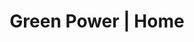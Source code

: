 ---
title: "Green Power | Home"
# description: "Description"
meta:
  description: "Save money today by switching to Solar Energy. Residential and commercial renewable energy for the Balearic Islands and mainland Spain. FREE survey! Call +34 651 720 792
"
og:
  title: "Green Power | Home"
  description: "Save money today by switching to Solar Energy. Residential and commercial renewable energy for the Balearic Islands and mainland Spain. FREE survey! Call +34 651 720 792" 
  type: "website"
  url: "ge/"
  image: "images/logo/logo.png"

draft: false
---